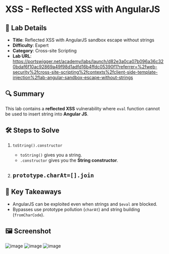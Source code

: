 # XSS - Reflected XSS with AngularJS

## 📌 Lab Details
- **Title**: Reflected XSS with AngularJS sandbox escape without strings
- **Difficulty**: Expert
- **Category**: Cross-site Scripting
- **Lab URL**: https://portswigger.net/academy/labs/launch/d82e3a0ca07b096a36c320bdaf6f10ac92869a49f98d1adfd16b4ffdc05390f1?referrer=%2fweb-security%2fcross-site-scripting%2fcontexts%2fclient-side-template-injection%2flab-angular-sandbox-escape-without-strings

## 🔍 Summary
This lab contains a **reflected XSS** vulnerability where `eval` function cannot be used to insert string into **Angular JS**.

## 🛠 Steps to Solve
1. `toString().constructor`
   - `toString()` gives you a string.
   - `.constructor` gives you the **String constructor**.
     
2. `prototype.charAt=[].join`
   - 

## 📖 Key Takeaways
- AngularJS can be exploited even when strings and `$eval` are blocked.
- Bypasses use prototype pollution (`charAt`) and string building (`fromCharCode`).
  

## 🖼️ Screenshot 
![image](https://github.com/user-attachments/assets/dcdb95ae-3762-43ed-bde2-61c5552159a9)
![image](https://github.com/user-attachments/assets/e9e73c1d-84c8-47c1-9859-4621714a6b53)
![image](https://github.com/user-attachments/assets/3bc2f854-42b5-4596-b2a6-ecbf3cbfed68)
